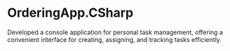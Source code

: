 # OrderingApp.CSharp
Developed a console application for personal task management, offering a convenient interface for creating, assigning, and tracking tasks efficiently.
